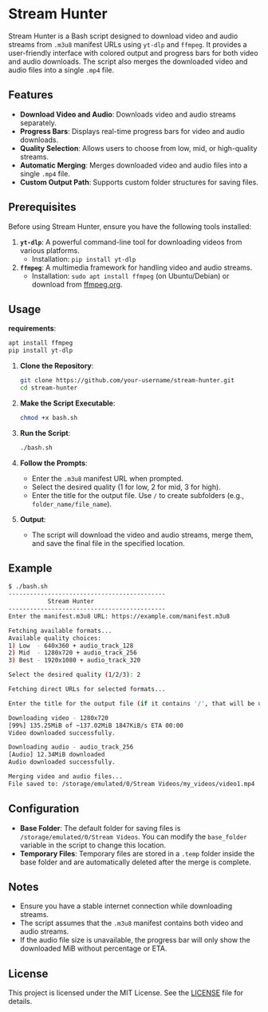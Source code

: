 # Stream Hunter

Stream Hunter is a Bash script designed to download video and audio streams from `.m3u8` manifest URLs using `yt-dlp` and `ffmpeg`. It provides a user-friendly interface with colored output and progress bars for both video and audio downloads. The script also merges the downloaded video and audio files into a single `.mp4` file.

## Features

- **Download Video and Audio**: Downloads video and audio streams separately.
- **Progress Bars**: Displays real-time progress bars for video and audio downloads.
- **Quality Selection**: Allows users to choose from low, mid, or high-quality streams.
- **Automatic Merging**: Merges downloaded video and audio files into a single `.mp4` file.
- **Custom Output Path**: Supports custom folder structures for saving files.

## Prerequisites

Before using Stream Hunter, ensure you have the following tools installed:

1. **`yt-dlp`**: A powerful command-line tool for downloading videos from various platforms.
   - Installation: `pip install yt-dlp`
2. **`ffmpeg`**: A multimedia framework for handling video and audio streams.
   - Installation: `sudo apt install ffmpeg` (on Ubuntu/Debian) or download from [ffmpeg.org](https://ffmpeg.org/download.html).

## Usage

**requirements**:
   ```bash
   apt install ffmpeg
   pip install yt-dlp
   ```
1. **Clone the Repository**:
   ```bash
   git clone https://github.com/your-username/stream-hunter.git
   cd stream-hunter
   ```

2. **Make the Script Executable**:
   ```bash
   chmod +x bash.sh
   ```

3. **Run the Script**:
   ```bash
   ./bash.sh
   ```

4. **Follow the Prompts**:
   - Enter the `.m3u8` manifest URL when prompted.
   - Select the desired quality (1 for low, 2 for mid, 3 for high).
   - Enter the title for the output file. Use `/` to create subfolders (e.g., `folder_name/file_name`).

5. **Output**:
   - The script will download the video and audio streams, merge them, and save the final file in the specified location.

## Example

```bash
$ ./bash.sh
--------------------------------------------
           Stream Hunter
--------------------------------------------
Enter the manifest.m3u8 URL: https://example.com/manifest.m3u8

Fetching available formats...
Available quality choices:
1) Low  - 640x360 + audio_track_128
2) Mid  - 1280x720 + audio_track_256
3) Best - 1920x1080 + audio_track_320

Select the desired quality (1/2/3): 2

Fetching direct URLs for selected formats...

Enter the title for the output file (if it contains '/', that will be used as folder structure): my_videos/video1

Downloading video - 1280x720
[99%] 135.25MiB of ~137.02MiB 1847KiB/s ETA 00:00
Video downloaded successfully.

Downloading audio - audio_track_256
[Audio] 12.34MiB downloaded
Audio downloaded successfully.

Merging video and audio files...
File saved to: /storage/emulated/0/Stream Videos/my_videos/video1.mp4
```

## Configuration

- **Base Folder**: The default folder for saving files is `/storage/emulated/0/Stream Videos`. You can modify the `base_folder` variable in the script to change this location.
- **Temporary Files**: Temporary files are stored in a `.temp` folder inside the base folder and are automatically deleted after the merge is complete.

## Notes

- Ensure you have a stable internet connection while downloading streams.
- The script assumes that the `.m3u8` manifest contains both video and audio streams.
- If the audio file size is unavailable, the progress bar will only show the downloaded MiB without percentage or ETA.

## License

This project is licensed under the MIT License. See the [LICENSE](LICENSE) file for details.
